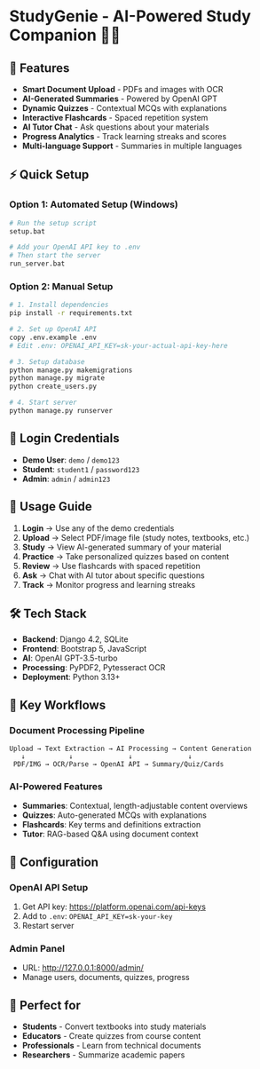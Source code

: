 # StudyGenie - AI-Powered Study Companion 🧞‍♂️

## 🚀 Features
- **Smart Document Upload** - PDFs and images with OCR
- **AI-Generated Summaries** - Powered by OpenAI GPT
- **Dynamic Quizzes** - Contextual MCQs with explanations
- **Interactive Flashcards** - Spaced repetition system
- **AI Tutor Chat** - Ask questions about your materials
- **Progress Analytics** - Track learning streaks and scores
- **Multi-language Support** - Summaries in multiple languages

## ⚡ Quick Setup

### Option 1: Automated Setup (Windows)
```bash
# Run the setup script
setup.bat

# Add your OpenAI API key to .env
# Then start the server
run_server.bat
```

### Option 2: Manual Setup
```bash
# 1. Install dependencies
pip install -r requirements.txt

# 2. Set up OpenAI API
copy .env.example .env
# Edit .env: OPENAI_API_KEY=sk-your-actual-api-key-here

# 3. Setup database
python manage.py makemigrations
python manage.py migrate
python create_users.py

# 4. Start server
python manage.py runserver
```

## 🔑 Login Credentials
- **Demo User**: `demo` / `demo123`
- **Student**: `student1` / `password123`
- **Admin**: `admin` / `admin123`

## 📖 Usage Guide

1. **Login** → Use any of the demo credentials
2. **Upload** → Select PDF/image file (study notes, textbooks, etc.)
3. **Study** → View AI-generated summary of your material
4. **Practice** → Take personalized quizzes based on content
5. **Review** → Use flashcards with spaced repetition
6. **Ask** → Chat with AI tutor about specific questions
7. **Track** → Monitor progress and learning streaks

## 🛠 Tech Stack
- **Backend**: Django 4.2, SQLite
- **Frontend**: Bootstrap 5, JavaScript
- **AI**: OpenAI GPT-3.5-turbo
- **Processing**: PyPDF2, Pytesseract OCR
- **Deployment**: Python 3.13+

## 🌟 Key Workflows

### Document Processing Pipeline
```
Upload → Text Extraction → AI Processing → Content Generation
   ↓           ↓              ↓              ↓
 PDF/IMG → OCR/Parse → OpenAI API → Summary/Quiz/Cards
```

### AI-Powered Features
- **Summaries**: Contextual, length-adjustable content overviews
- **Quizzes**: Auto-generated MCQs with explanations
- **Flashcards**: Key terms and definitions extraction
- **Tutor**: RAG-based Q&A using document context

## 🔧 Configuration

### OpenAI API Setup
1. Get API key: https://platform.openai.com/api-keys
2. Add to `.env`: `OPENAI_API_KEY=sk-your-key`
3. Restart server

### Admin Panel
- URL: http://127.0.0.1:8000/admin/
- Manage users, documents, quizzes, progress

## 🎯 Perfect for
- **Students** - Convert textbooks into study materials
- **Educators** - Create quizzes from course content
- **Professionals** - Learn from technical documents
- **Researchers** - Summarize academic papers